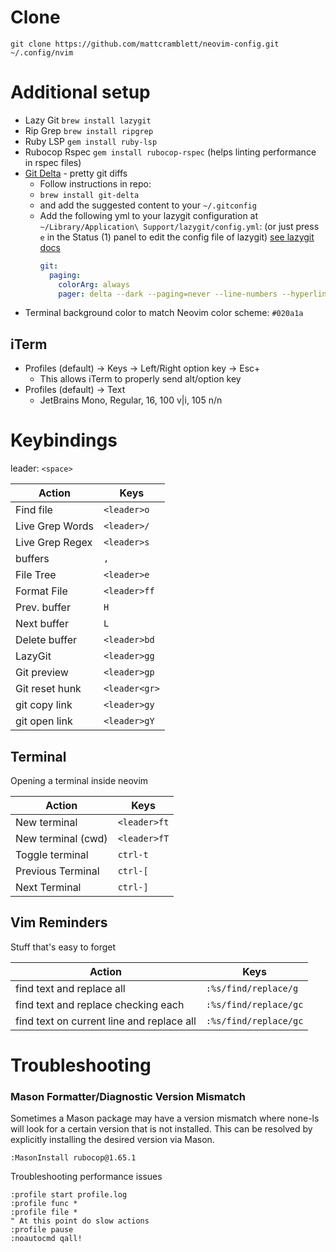 # Clone

```
git clone https://github.com/mattcramblett/neovim-config.git ~/.config/nvim
```

# Additional setup

- Lazy Git `brew install lazygit`
- Rip Grep `brew install ripgrep`
- Ruby LSP `gem install ruby-lsp`
- Rubocop Rspec `gem install rubocop-rspec` (helps linting performance in rspec files)
- [Git Delta](https://github.com/dandavison/delta) - pretty git diffs
  - Follow instructions in repo:
  - `brew install git-delta`
  - and add the suggested content to your `~/.gitconfig`
  - Add the following yml to your lazygit configuration at `~/Library/Application\ Support/lazygit/config.yml`:
    (or just press `e` in the Status (1) panel to edit the config file of lazygit)
    [see lazygit docs](https://github.com/jesseduffield/lazygit/blob/master/docs/Custom_Pagers.md#delta)
    ```yml
    git:
      paging:
        colorArg: always
        pager: delta --dark --paging=never --line-numbers --hyperlinks --hyperlinks-file-link-format="lazygit-edit://{path}:{line}"
    ```
- Terminal background color to match Neovim color scheme: `#020a1a`

## iTerm
- Profiles (default) -> Keys -> Left/Right option key -> Esc+
    - This allows iTerm to properly send alt/option key
- Profiles (default) -> Text
    - JetBrains Mono, Regular, 16, 100 v|i, 105 n/n

# Keybindings

leader: `<space>`

| Action               | Keys          |
| -------------------- | ------------- |
| Find file            | `<leader>o`   |
| Live Grep Words      | `<leader>/`   |
| Live Grep Regex      | `<leader>s`   |
| buffers              | `,`           |
| File Tree            | `<leader>e`   |
| Format File          | `<leader>ff`  |
| Prev. buffer         | `H`           |
| Next buffer          | `L`           |
| Delete buffer        | `<leader>bd`  |
| LazyGit              | `<leader>gg`  |
| Git preview          | `<leader>gp`  |
| Git reset hunk       | `<leader<gr>` |
| git copy link        | `<leader>gy`  |
| git open link        | `<leader>gY`  |

## Terminal
Opening a terminal inside neovim

| Action             | Keys          |
| --------------     | ------------- |
| New terminal       | `<leader>ft`  |
| New terminal (cwd) | `<leader>fT`  |
| Toggle terminal    | `ctrl-t`      |
| Previous Terminal  | `ctrl-[`      |
| Next Terminal      | `ctrl-]`      |

## Vim Reminders
Stuff that's easy to forget

| Action                                    | Keys                   |
| ----------------------------------------- | ---------------------- |
| find text and replace all                 | `:%s/find/replace/g`   |
| find text and replace checking each       | `:%s/find/replace/gc`  |
| find text on current line and replace all | `:%s/find/replace/gc`  |

# Troubleshooting

### Mason Formatter/Diagnostic Version Mismatch

Sometimes a Mason package may have a version mismatch where none-ls will look for a certain version that is not installed.
This can be resolved by explicitly installing the desired version via Mason.

```
:MasonInstall rubocop@1.65.1
```

Troubleshooting performance issues

```
:profile start profile.log
:profile func *
:profile file *
" At this point do slow actions
:profile pause
:noautocmd qall!
```
